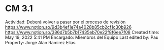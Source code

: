 # CM 3.1

Actividad: Deberá volver a pasar por el proceso de revisión https://www.notion.so/9d3b4ef1e74a4028b85cb2cf1c30b926  https://www.notion.so/386d7b5b7b17435eb70e22f8f6ee7f08 
Created time: May 19, 2022 5:41 PM
Encargado: Miembros del Equipo
Last edited by: Pau
Property: Jorge Alan Ramírez Elías